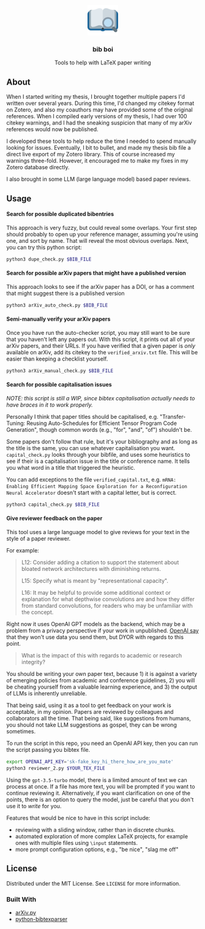 <!-- PROJECT LOGO -->
<br />
<div align="center">
  <a href="https://github.com/Wheest/bib-boi">
    <img src="logo.png" alt="Logo" width="80" height="80">
  </a>

  <h3 align="center">bib boi</h3>

  <p align="center">
    Tools to help with LaTeX paper writing
  </p>
</div>


## About

When I started writing my thesis, I brought together multiple papers I'd written over several years.
During this time, I'd changed my citekey format on Zotero, and also my coauthors may have provided some of the original references.
When I compiled early versions of my thesis, I had over 100 citekey warnings, and I had the sneaking suspicion that many of my arXiv references would now be published.

I developed these tools to help reduce the time I needed to spend manually looking for issues.
Eventually, I bit to bullet, and made my thesis bib file a direct live export of my Zotero library.
This of course increased my warnings three-fold.
However, it encouraged me to make my fixes in my Zotero database directly.

I also brought in some LLM (large language model) based paper reviews.

## Usage


####  Search for possible duplicated bibentries

This approach is very fuzzy, but could reveal some overlaps.
Your first step should probably to open up your reference manager, assuming you're using one, and sort by name.
That will reveal the most obvious overlaps.
Next, you can try this python script:

``` sh
python3 dupe_check.py $BIB_FILE
```

#### Search for possible arXiv papers that might have a published version

This approach looks to see if the arXiv paper has a DOI, or has a comment that might suggest there is a published version

``` sh
python3 arXiv_auto_check.py $BIB_FILE
```

#### Semi-manually verify your arXiv papers

Once you have run the auto-checker script, you may still want to be sure that you haven't left any papers out.
With this script, it prints out all of your arXiv papers, and their URLs.
If you have verified that a given paper is _only_ available on arXiv, add its citekey to the `verified_arxiv.txt` file.
This will be easier than keeping a checklist yourself.

``` sh
python3 arXiv_manual_check.py $BIB_FILE
```

#### Search for possible capitalisation issues

*NOTE: this script is still a WIP, since bibtex capitalisation actually needs to have braces in it to work properly.*

Personally I think that paper titles should be capitalised, e.g. "Transfer-Tuning: Reusing Auto-Schedules for Efficient Tensor Program Code Generation", though common words (e.g., "for", "and", "of") shouldn't be.

Some papers don't follow that rule, but it's your bibliography and as long as the title is the same, you can use whatever capitalisation you want.
`capital_check.py` looks through your bibfile, and uses some heuristics to see if their is a capitalisation issue in the title or conference name.
It tells you what word in a title that triggered the heuristic.

You can add exceptions to the file `verified_capital.txt`, e.g. `mRNA: Enabling Efficient Mapping Space Exploration for a Reconfiguration Neural Accelerator` doesn't start with a capital letter, but is correct.

``` sh
python3 capital_check.py $BIB_FILE
```

#### Give reviewer feedback on the paper

This tool uses a large language model to give reviews for your text in the style of a paper reviewer.

For example:

> L12: Consider adding a citation to support the statement about bloated network architectures with diminishing returns.
>
> L15: Specify what is meant by "representational capacity".
>
> L16: It may be helpful to provide some additional context or explanation for what depthwise convolutions are and how they differ from standard convolutions, for readers who may be unfamiliar with the concept.

Right now it uses OpenAI GPT models as the backend, which may be a problem from a privacy perspective if your work in unpublished.
[OpenAI say](https://openai.com/policies/privacy-policy) that they won't use data you send them, but DYOR with regards to this point.

> What is the impact of this with regards to academic or research integrity?

You should be writing your own paper text, because 1) it is against a variety of emerging policies from academic and conference guidelines, 2) you will be cheating yourself from a valuable learning experience, and 3) the output of LLMs is inherently unreliable.

That being said, using it as a tool to get feedback on your work is acceptable, in my opinion.
Papers are reviewed by colleagues and collaborators all the time.
That being said, like suggestions from humans, you should not take LLM suggestions as gospel, they can be wrong sometimes.

To run the script in this repo, you need an OpenAI API key, then you can run the script passing you bibtex file.

``` sh
export OPENAI_API_KEY='sk-fake_key_hi_there_how_are_you_mate'
python3 reviewer_2.py $YOUR_TEX_FILE
```

Using the `gpt-3.5-turbo` model, there is a limited amount of text we can process at once.
If a file has more text, you will be prompted if you want to continue reviewing it.
Alternatively, if you want clarification on one of the points, there is an option to query the model, just be careful that you don't use it to _write_ for you.

Features that would be nice to have in this script include:
- reviewing with a sliding window, rather than in discrete chunks.
- automated exploration of more complex LaTeX projects, for example ones with multiple files using `\input` statements.
- more prompt configuration options, e.g., "be nice", "slag me off"

<!-- LICENSE -->
## License

Distributed under the MIT License. See `LICENSE` for more information.

### Built With

* [arXiv.py](https://github.com/lukasschwab/arxiv.py/)
* [python-bibtexparser](https://github.com/sciunto-org/python-bibtexparser)
